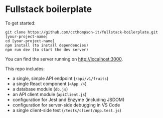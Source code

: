 # Fullstack boilerplate

To get started:

```
git clone https://github.com/ccthompson-it/fullstack-boilerplate.git [your-project-name]
cd [your-project-name]
npm install (to install dependencies)
npm run dev (to start the dev server)
```

You can find the server running on [http://localhost:3000](http://localhost:3000).

This repo includes:

* a single, simple API endpoint (`/api/v1/fruits`)
* a single React component (`<App />`)
* a database module (`db.js`)
* an API client module (`apiClient.js`)
* configuration for Jest and Enzyme (including JSDOM)
* configuration for server-side debugging in VS Code
* a single client-side test (`/tests/client/App.test.js`)